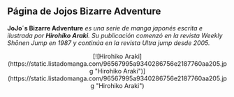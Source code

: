 ## Página de Jojos Bizarre Adventure

**JoJo´s Bizarre Adventure** _es una serie de manga japonés escrita e ilustrada por **Hirohiko Araki**. Su publicación comenzó en la revista Weekly Shōnen Jump en 1987 y continúa en la revista Ultra jump desde 2005._

<center> [![Hirohiko Araki](https://static.listadomanga.com/96567995a9340286756e2187760aa205.jpg "Hirohiko Araki")](https://static.listadomanga.com/96567995a9340286756e2187760aa205.jpg "Hirohiko Araki") </center>
